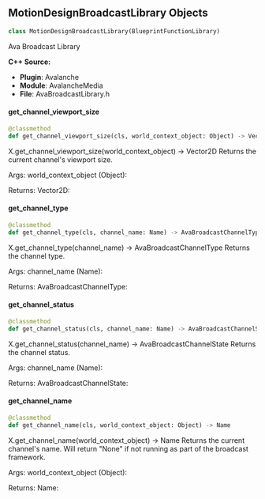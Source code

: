 ## MotionDesignBroadcastLibrary Objects

```python
class MotionDesignBroadcastLibrary(BlueprintFunctionLibrary)
```

Ava Broadcast Library

**C++ Source:**

- **Plugin**: Avalanche
- **Module**: AvalancheMedia
- **File**: AvaBroadcastLibrary.h

<a id="unreal.MotionDesignBroadcastLibrary.get_channel_viewport_size"></a>

#### get_channel_viewport_size

```python
@classmethod
def get_channel_viewport_size(cls, world_context_object: Object) -> Vector2D
```

X.get_channel_viewport_size(world_context_object) -> Vector2D
Returns the current channel's viewport size.

Args:
    world_context_object (Object): 

Returns:
    Vector2D:

<a id="unreal.MotionDesignBroadcastLibrary.get_channel_type"></a>

#### get_channel_type

```python
@classmethod
def get_channel_type(cls, channel_name: Name) -> AvaBroadcastChannelType
```

X.get_channel_type(channel_name) -> AvaBroadcastChannelType
Returns the channel type.

Args:
    channel_name (Name): 

Returns:
    AvaBroadcastChannelType:

<a id="unreal.MotionDesignBroadcastLibrary.get_channel_status"></a>

#### get_channel_status

```python
@classmethod
def get_channel_status(cls, channel_name: Name) -> AvaBroadcastChannelState
```

X.get_channel_status(channel_name) -> AvaBroadcastChannelState
Returns the channel status.

Args:
    channel_name (Name): 

Returns:
    AvaBroadcastChannelState:

<a id="unreal.MotionDesignBroadcastLibrary.get_channel_name"></a>

#### get_channel_name

```python
@classmethod
def get_channel_name(cls, world_context_object: Object) -> Name
```

X.get_channel_name(world_context_object) -> Name
Returns the current channel's name. Will return "None" if not running as part of the broadcast framework.

Args:
    world_context_object (Object): 

Returns:
    Name:

<a id="unreal.AvaBroadcastRenderTargetMediaCapture"></a>